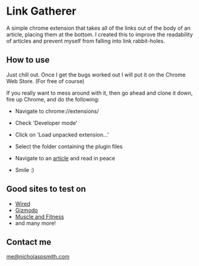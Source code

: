 Link Gatherer
=======

A simple chrome extension that takes all of the links out of the body of an article, placing them at the bottom. I created this to improve the readability of articles and prevent myself from falling into link rabbit-holes.

How to use
--------
Just chill out. Once I get the bugs worked out I will put it on the Chrome Web Store. (For free of course)

If you really want to mess around with it, then go ahead and clone it down, fire up Chrome, and do the following:

+ Navigate to chrome://extensions/
* Check 'Developer mode'
- Click on 'Load unpacked extension...'
* Select the folder containing the plugin files
+ Navigate to an [article](http://www.wired.com/2015/04/ultima-viii-pagan-free/) and read in peace
* Smile :)

Good sites to test on
-----------

* [Wired](http://wired.com)
* [Gizmodo](http://gizmodo.com)
* [Muscle and Fitness](http://www.muscleandfitness.com/)
* and many more!

Contact me
----------
[me@nicholaspsmith.com](mailto:me@nicholaspsmith.com)

